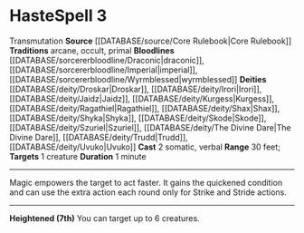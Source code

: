 ﻿---
actions: '[two-actions]'
bloodline: '[[DATABASE/sorcererbloodline/Draconic|Draconic]] , [[DATABASE/sorcererbloodline/Imperial|Imperial]]
  , [[DATABASE/sorcererbloodline/Wyrmblessed|Wyrmblessed]]'
component:
- Somatic
- Verbal
deity:
- '[[DATABASE/deity/Droskar|Droskar]]'
- '[[DATABASE/deity/Droskar|Droskar]]'
- '[[DATABASE/deity/Irori|Irori]]'
- '[[DATABASE/deity/Jaidz|Jaidz]]'
- '[[DATABASE/deity/Kurgess|Kurgess]]'
- '[[DATABASE/deity/Ragathiel|Ragathiel]]'
- '[[DATABASE/deity/Ragathiel|Ragathiel]]'
- '[[DATABASE/deity/Shax|Shax]]'
- '[[DATABASE/deity/Shyka|Shyka]]'
- '[[DATABASE/deity/Skode|Skode]]'
- '[[DATABASE/deity/Szuriel|Szuriel]]'
- '[[DATABASE/deity/The Divine Dare|The Divine Dare]]'
- '[[DATABASE/deity/Trudd|Trudd]]'
- '[[DATABASE/deity/Trudd|Trudd]]'
- '[[DATABASE/deity/Uvuko|Uvuko]]'
duration: 1 minute
heighten: 7th
heighten_level: 3, 7
id: '147'
level: '3'
name: Haste
range: 30 feet
rarity: Common
school: Transmutation
source: '[[DATABASE/source/Core Rulebook|Core Rulebook]]'
target: 1 creature
tradition:
- Arcane
- Occult
- Primal
trait:
- '[[DATABASE/trait/Transmutation|Transmutation]]'
type: Spell

---
# Haste<span class="item-type">Spell 3</span>

<span class="item-trait">Transmutation</span>
**Source** [[DATABASE/source/Core Rulebook|Core Rulebook]] 
**Traditions** arcane, occult, primal
**Bloodlines** [[DATABASE/sorcererbloodline/Draconic|draconic]], [[DATABASE/sorcererbloodline/Imperial|imperial]], [[DATABASE/sorcererbloodline/Wyrmblessed|wyrmblessed]]
**Deities** [[DATABASE/deity/Droskar|Droskar]], [[DATABASE/deity/Irori|Irori]], [[DATABASE/deity/Jaidz|Jaidz]], [[DATABASE/deity/Kurgess|Kurgess]], [[DATABASE/deity/Ragathiel|Ragathiel]], [[DATABASE/deity/Shax|Shax]], [[DATABASE/deity/Shyka|Shyka]], [[DATABASE/deity/Skode|Skode]], [[DATABASE/deity/Szuriel|Szuriel]], [[DATABASE/deity/The Divine Dare|The Divine Dare]], [[DATABASE/deity/Trudd|Trudd]], [[DATABASE/deity/Uvuko|Uvuko]]
**Cast** <span class="action-icon">2</span> somatic, verbal
**Range** 30 feet; **Targets** 1 creature
**Duration** 1 minute

---
Magic empowers the target to act faster. It gains the quickened condition and can use the extra action each round only for Strike and Stride actions.

---
**Heightened (7th)** You can target up to 6 creatures.